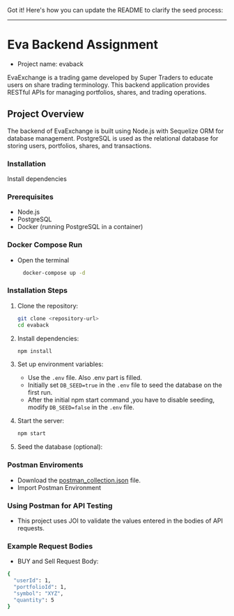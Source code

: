Got it! Here's how you can update the README to clarify the seed process:

---

# Eva Backend Assignment
- Project name: evaback

EvaExchange is a trading game developed by Super Traders to educate users on share trading terminology. This backend application provides RESTful APIs for managing portfolios, shares, and trading operations.

## Project Overview

The backend of EvaExchange is built using Node.js with Sequelize ORM for database management. PostgreSQL is used as the relational database for storing users, portfolios, shares, and transactions.

### Installation
Install dependencies
### Prerequisites

- Node.js
- PostgreSQL
- Docker (running PostgreSQL in a container)
### Docker Compose Run
- Open the terminal
 ```bash
      docker-compose up -d
   ```


### Installation Steps


1. Clone the repository:
   ```bash
   git clone <repository-url>
   cd evaback
   ```

2. Install dependencies:
   ```bash
   npm install
   ```

3. Set up environment variables:
   - Use the  `.env` file. Also .env part is filled.
   - Initially set `DB_SEED=true` in the `.env` file to seed the database on the first run.
   - After the initial  npm start command ,you have to disable seeding, modify `DB_SEED=false` in the `.env` file.


4. Start the server:
   ```bash
   npm start
   ```

5. Seed the database (optional):

### Postman Enviroments
   - Download the [postman_collection.json](./src/evabackend.postman_collection.json) file.
   - Import Postman Environment
### Using Postman for API Testing
   - This project uses JOI to validate the values entered in the bodies of API requests. 

### Example Request Bodies
- BUY and Sell Request Body:
```bash
{
  "userId": 1,
  "portfolioId": 1,
  "symbol": "XYZ",
  "quantity": 5
}
```






